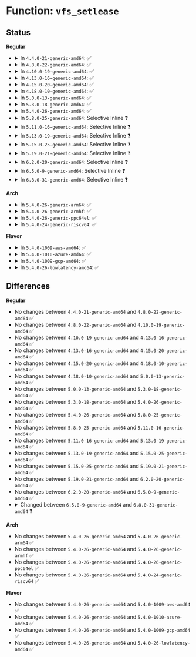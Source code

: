 # Function: <code>vfs_setlease</code>

## Status
<b>Regular</b>
<ul>
<li>
<details>
<summary>In <code>4.4.0-21-generic-amd64</code>: ✅</summary>

```c
int vfs_setlease(struct file * filp, long int arg, struct file_lock * * lease, void * * priv)
```

```json
{
  "name": "vfs_setlease",
  "collision_type": "Unique Global",
  "inline_type": "No",
  "funcs": [
    {
      "addr": 18446744071581345024,
      "name": "vfs_setlease",
      "external": true,
      "loc": "fs/locks.c:1805",
      "file": "fs/locks.c",
      "inline": "seen, unknown",
      "caller_inline": [],
      "caller_func": [
        "fs/locks.c:fcntl_setlease",
        "fs/locks.c:fcntl_setlease"
      ]
    }
  ],
  "symbols": [
    {
      "addr": 18446744071581345024,
      "name": "vfs_setlease",
      "section": ".text",
      "bind": "STB_GLOBAL",
      "size": 36
    }
  ]
}
```
</details>
</li>
<li>
<details>
<summary>In <code>4.8.0-22-generic-amd64</code>: ✅</summary>

```c
int vfs_setlease(struct file * filp, long int arg, struct file_lock * * lease, void * * priv)
```

```json
{
  "name": "vfs_setlease",
  "collision_type": "Unique Global",
  "inline_type": "No",
  "funcs": [
    {
      "addr": 18446744071581524960,
      "name": "vfs_setlease",
      "external": true,
      "loc": "fs/locks.c:1831",
      "file": "fs/locks.c",
      "inline": "seen, unknown",
      "caller_inline": [],
      "caller_func": [
        "fs/locks.c:fcntl_setlease",
        "fs/locks.c:fcntl_setlease"
      ]
    }
  ],
  "symbols": [
    {
      "addr": 18446744071581524960,
      "name": "vfs_setlease",
      "section": ".text",
      "bind": "STB_GLOBAL",
      "size": 36
    }
  ]
}
```
</details>
</li>
<li>
<details>
<summary>In <code>4.10.0-19-generic-amd64</code>: ✅</summary>

```c
int vfs_setlease(struct file * filp, long int arg, struct file_lock * * lease, void * * priv)
```

```json
{
  "name": "vfs_setlease",
  "collision_type": "Unique Global",
  "inline_type": "No",
  "funcs": [
    {
      "addr": 18446744071581606752,
      "name": "vfs_setlease",
      "external": true,
      "loc": "fs/locks.c:1869",
      "file": "fs/locks.c",
      "inline": "seen, unknown",
      "caller_inline": [],
      "caller_func": [
        "fs/locks.c:fcntl_setlease",
        "fs/locks.c:fcntl_setlease"
      ]
    }
  ],
  "symbols": [
    {
      "addr": 18446744071581606752,
      "name": "vfs_setlease",
      "section": ".text",
      "bind": "STB_GLOBAL",
      "size": 51
    }
  ]
}
```
</details>
</li>
<li>
<details>
<summary>In <code>4.13.0-16-generic-amd64</code>: ✅</summary>

```c
int vfs_setlease(struct file * filp, long int arg, struct file_lock * * lease, void * * priv)
```

```json
{
  "name": "vfs_setlease",
  "collision_type": "Unique Global",
  "inline_type": "No",
  "funcs": [
    {
      "addr": 18446744071581667424,
      "name": "vfs_setlease",
      "external": true,
      "loc": "fs/locks.c:1869",
      "file": "fs/locks.c",
      "inline": "seen, unknown",
      "caller_inline": [],
      "caller_func": [
        "fs/locks.c:fcntl_setlease",
        "fs/locks.c:fcntl_setlease"
      ]
    }
  ],
  "symbols": [
    {
      "addr": 18446744071581667424,
      "name": "vfs_setlease",
      "section": ".text",
      "bind": "STB_GLOBAL",
      "size": 51
    }
  ]
}
```
</details>
</li>
<li>
<details>
<summary>In <code>4.15.0-20-generic-amd64</code>: ✅</summary>

```c
int vfs_setlease(struct file * filp, long int arg, struct file_lock * * lease, void * * priv)
```

```json
{
  "name": "vfs_setlease",
  "collision_type": "Unique Global",
  "inline_type": "No",
  "funcs": [
    {
      "addr": 18446744071581813568,
      "name": "vfs_setlease",
      "external": true,
      "loc": "fs/locks.c:1879",
      "file": "fs/locks.c",
      "inline": "seen, unknown",
      "caller_inline": [],
      "caller_func": [
        "fs/locks.c:fcntl_setlease",
        "fs/locks.c:fcntl_setlease"
      ]
    }
  ],
  "symbols": [
    {
      "addr": 18446744071581813568,
      "name": "vfs_setlease",
      "section": ".text",
      "bind": "STB_GLOBAL",
      "size": 54
    }
  ]
}
```
</details>
</li>
<li>
<details>
<summary>In <code>4.18.0-10-generic-amd64</code>: ✅</summary>

```c
int vfs_setlease(struct file * filp, long int arg, struct file_lock * * lease, void * * priv)
```

```json
{
  "name": "vfs_setlease",
  "collision_type": "Unique Global",
  "inline_type": "No",
  "funcs": [
    {
      "addr": 18446744071581987232,
      "name": "vfs_setlease",
      "external": true,
      "loc": "fs/locks.c:1877",
      "file": "fs/locks.c",
      "inline": "seen, unknown",
      "caller_inline": [],
      "caller_func": [
        "fs/locks.c:fcntl_setlease",
        "fs/locks.c:fcntl_setlease"
      ]
    }
  ],
  "symbols": [
    {
      "addr": 18446744071581987232,
      "name": "vfs_setlease",
      "section": ".text",
      "bind": "STB_GLOBAL",
      "size": 54
    }
  ]
}
```
</details>
</li>
<li>
<details>
<summary>In <code>5.0.0-13-generic-amd64</code>: ✅</summary>

```c
int vfs_setlease(struct file * filp, long int arg, struct file_lock * * lease, void * * priv)
```

```json
{
  "name": "vfs_setlease",
  "collision_type": "Unique Global",
  "inline_type": "No",
  "funcs": [
    {
      "addr": 18446744071582075984,
      "name": "vfs_setlease",
      "external": true,
      "loc": "fs/locks.c:1993",
      "file": "fs/locks.c",
      "inline": "seen, unknown",
      "caller_inline": [],
      "caller_func": [
        "fs/locks.c:fcntl_setlease",
        "fs/locks.c:fcntl_setlease"
      ]
    }
  ],
  "symbols": [
    {
      "addr": 18446744071582075984,
      "name": "vfs_setlease",
      "section": ".text",
      "bind": "STB_GLOBAL",
      "size": 39
    }
  ]
}
```
</details>
</li>
<li>
<details>
<summary>In <code>5.3.0-18-generic-amd64</code>: ✅</summary>

```c
int vfs_setlease(struct file * filp, long int arg, struct file_lock * * lease, void * * priv)
```

```json
{
  "name": "vfs_setlease",
  "collision_type": "Unique Global",
  "inline_type": "No",
  "funcs": [
    {
      "addr": 18446744071582238016,
      "name": "vfs_setlease",
      "external": true,
      "loc": "fs/locks.c:2011",
      "file": "fs/locks.c",
      "inline": "seen, unknown",
      "caller_inline": [],
      "caller_func": [
        "fs/locks.c:fcntl_setlease",
        "fs/locks.c:fcntl_setlease"
      ]
    }
  ],
  "symbols": [
    {
      "addr": 18446744071582238016,
      "name": "vfs_setlease",
      "section": ".text",
      "bind": "STB_GLOBAL",
      "size": 39
    }
  ]
}
```
</details>
</li>
<li>
<details>
<summary>In <code>5.4.0-26-generic-amd64</code>: ✅</summary>

```c
int vfs_setlease(struct file * filp, long int arg, struct file_lock * * lease, void * * priv)
```

```json
{
  "name": "vfs_setlease",
  "collision_type": "Unique Global",
  "inline_type": "No",
  "funcs": [
    {
      "addr": 18446744071582337664,
      "name": "vfs_setlease",
      "external": true,
      "loc": "fs/locks.c:2097",
      "file": "fs/locks.c",
      "inline": "seen, unknown",
      "caller_inline": [],
      "caller_func": [
        "fs/locks.c:fcntl_setlease",
        "fs/locks.c:fcntl_setlease"
      ]
    }
  ],
  "symbols": [
    {
      "addr": 18446744071582337664,
      "name": "vfs_setlease",
      "section": ".text",
      "bind": "STB_GLOBAL",
      "size": 119
    }
  ]
}
```
</details>
</li>
<li>
<details>
<summary>In <code>5.8.0-25-generic-amd64</code>: Selective Inline ❓</summary>

```c
int vfs_setlease(struct file * filp, long int arg, struct file_lock * * lease, void * * priv)
```

```json
{
  "name": "vfs_setlease",
  "collision_type": "Unique Global",
  "inline_type": "Selective",
  "funcs": [
    {
      "addr": 18446744071582636568,
      "name": "vfs_setlease",
      "external": true,
      "loc": "fs/locks.c:2100",
      "file": "fs/locks.c",
      "inline": "not declared, inlined",
      "caller_inline": [
        "fs/locks.c:fcntl_setlease"
      ],
      "caller_func": [
        "fs/locks.c:fcntl_setlease"
      ]
    }
  ],
  "symbols": [
    {
      "addr": 18446744071582627584,
      "name": "vfs_setlease",
      "section": ".text",
      "bind": "STB_GLOBAL",
      "size": 119
    }
  ]
}
```
</details>
</li>
<li>
<details>
<summary>In <code>5.11.0-16-generic-amd64</code>: Selective Inline ❓</summary>

```c
int vfs_setlease(struct file * filp, long int arg, struct file_lock * * lease, void * * priv)
```

```json
{
  "name": "vfs_setlease",
  "collision_type": "Unique Global",
  "inline_type": "Selective",
  "funcs": [
    {
      "addr": 18446744071582708680,
      "name": "vfs_setlease",
      "external": true,
      "loc": "fs/locks.c:2101",
      "file": "fs/locks.c",
      "inline": "not declared, inlined",
      "caller_inline": [
        "fs/locks.c:fcntl_setlease"
      ],
      "caller_func": [
        "fs/locks.c:fcntl_setlease"
      ]
    }
  ],
  "symbols": [
    {
      "addr": 18446744071582699824,
      "name": "vfs_setlease",
      "section": ".text",
      "bind": "STB_GLOBAL",
      "size": 119
    }
  ]
}
```
</details>
</li>
<li>
<details>
<summary>In <code>5.13.0-19-generic-amd64</code>: Selective Inline ❓</summary>

```c
int vfs_setlease(struct file * filp, long int arg, struct file_lock * * lease, void * * priv)
```

```json
{
  "name": "vfs_setlease",
  "collision_type": "Unique Global",
  "inline_type": "Selective",
  "funcs": [
    {
      "addr": 18446744071582738056,
      "name": "vfs_setlease",
      "external": true,
      "loc": "fs/locks.c:2104",
      "file": "fs/locks.c",
      "inline": "not declared, inlined",
      "caller_inline": [
        "fs/locks.c:fcntl_setlease"
      ],
      "caller_func": [
        "fs/locks.c:fcntl_setlease"
      ]
    }
  ],
  "symbols": [
    {
      "addr": 18446744071582731456,
      "name": "vfs_setlease",
      "section": ".text",
      "bind": "STB_GLOBAL",
      "size": 119
    }
  ]
}
```
</details>
</li>
<li>
<details>
<summary>In <code>5.15.0-25-generic-amd64</code>: Selective Inline ❓</summary>

```c
int vfs_setlease(struct file * filp, long int arg, struct file_lock * * lease, void * * priv)
```

```json
{
  "name": "vfs_setlease",
  "collision_type": "Unique Global",
  "inline_type": "Selective",
  "funcs": [
    {
      "addr": 18446744071583064968,
      "name": "vfs_setlease",
      "external": true,
      "loc": "fs/locks.c:2007",
      "file": "fs/locks.c",
      "inline": "not declared, inlined",
      "caller_inline": [
        "fs/locks.c:fcntl_setlease"
      ],
      "caller_func": [
        "fs/locks.c:fcntl_setlease"
      ]
    }
  ],
  "symbols": [
    {
      "addr": 18446744071583058368,
      "name": "vfs_setlease",
      "section": ".text",
      "bind": "STB_GLOBAL",
      "size": 119
    }
  ]
}
```
</details>
</li>
<li>
<details>
<summary>In <code>5.19.0-21-generic-amd64</code>: Selective Inline ❓</summary>

```c
int vfs_setlease(struct file * filp, long int arg, struct file_lock * * lease, void * * priv)
```

```json
{
  "name": "vfs_setlease",
  "collision_type": "Unique Global",
  "inline_type": "Selective",
  "funcs": [
    {
      "addr": 18446744071583542887,
      "name": "vfs_setlease",
      "external": true,
      "loc": "fs/locks.c:1982",
      "file": "fs/locks.c",
      "inline": "not declared, inlined",
      "caller_inline": [
        "fs/locks.c:fcntl_setlease"
      ],
      "caller_func": [
        "fs/locks.c:fcntl_setlease"
      ]
    }
  ],
  "symbols": [
    {
      "addr": 18446744071583539168,
      "name": "vfs_setlease",
      "section": ".text",
      "bind": "STB_GLOBAL",
      "size": 140
    }
  ]
}
```
</details>
</li>
<li>
<details>
<summary>In <code>6.2.0-20-generic-amd64</code>: Selective Inline ❓</summary>

```c
int vfs_setlease(struct file * filp, long int arg, struct file_lock * * lease, void * * priv)
```

```json
{
  "name": "vfs_setlease",
  "collision_type": "Unique Global",
  "inline_type": "Selective",
  "funcs": [
    {
      "addr": 18446744071584143783,
      "name": "vfs_setlease",
      "external": true,
      "loc": "fs/locks.c:1968",
      "file": "fs/locks.c",
      "inline": "not declared, inlined",
      "caller_inline": [
        "fs/locks.c:fcntl_setlease"
      ],
      "caller_func": [
        "fs/locks.c:fcntl_setlease"
      ]
    }
  ],
  "symbols": [
    {
      "addr": 18446744071584139680,
      "name": "vfs_setlease",
      "section": ".text",
      "bind": "STB_GLOBAL",
      "size": 140
    }
  ]
}
```
</details>
</li>
<li>
<details>
<summary>In <code>6.5.0-9-generic-amd64</code>: Selective Inline ❓</summary>

```c
int vfs_setlease(struct file * filp, long int arg, struct file_lock * * lease, void * * priv)
```

```json
{
  "name": "vfs_setlease",
  "collision_type": "Unique Global",
  "inline_type": "Selective",
  "funcs": [
    {
      "addr": 18446744071584371063,
      "name": "vfs_setlease",
      "external": true,
      "loc": "fs/locks.c:1945",
      "file": "fs/locks.c",
      "inline": "not declared, inlined",
      "caller_inline": [
        "fs/locks.c:fcntl_setlease"
      ],
      "caller_func": [
        "fs/locks.c:fcntl_setlease"
      ]
    }
  ],
  "symbols": [
    {
      "addr": 18446744071584366912,
      "name": "vfs_setlease",
      "section": ".text",
      "bind": "STB_GLOBAL",
      "size": 143
    }
  ]
}
```
</details>
</li>
<li>
<details>
<summary>In <code>6.8.0-31-generic-amd64</code>: Selective Inline ❓</summary>

```c
int vfs_setlease(struct file * filp, int arg, struct file_lock * * lease, void * * priv)
```

```json
{
  "name": "vfs_setlease",
  "collision_type": "Unique Global",
  "inline_type": "Selective",
  "funcs": [
    {
      "addr": 18446744071584589414,
      "name": "vfs_setlease",
      "external": true,
      "loc": "fs/locks.c:1952",
      "file": "fs/locks.c",
      "inline": "not declared, inlined",
      "caller_inline": [
        "fs/locks.c:fcntl_setlease"
      ],
      "caller_func": [
        "fs/locks.c:fcntl_setlease"
      ]
    }
  ],
  "symbols": [
    {
      "addr": 18446744071584585248,
      "name": "vfs_setlease",
      "section": ".text",
      "bind": "STB_GLOBAL",
      "size": 149
    }
  ]
}
```
</details>
</li>
</ul>
<b>Arch</b>
<ul>
<li>
<details>
<summary>In <code>5.4.0-26-generic-arm64</code>: ✅</summary>

```c
int vfs_setlease(struct file * filp, long int arg, struct file_lock * * lease, void * * priv)
```

```json
{
  "name": "vfs_setlease",
  "collision_type": "Unique Global",
  "inline_type": "No",
  "funcs": [
    {
      "addr": 18446603336493922712,
      "name": "vfs_setlease",
      "external": true,
      "loc": "fs/locks.c:2097",
      "file": "fs/locks.c",
      "inline": "seen, unknown",
      "caller_inline": [],
      "caller_func": [
        "fs/locks.c:fcntl_setlease",
        "fs/locks.c:fcntl_setlease"
      ]
    }
  ],
  "symbols": [
    {
      "addr": 18446603336493922712,
      "name": "vfs_setlease",
      "section": ".text",
      "bind": "STB_GLOBAL",
      "size": 172
    }
  ]
}
```
</details>
</li>
<li>
<details>
<summary>In <code>5.4.0-26-generic-armhf</code>: ✅</summary>

```c
int vfs_setlease(struct file * filp, long int arg, struct file_lock * * lease, void * * priv)
```

```json
{
  "name": "vfs_setlease",
  "collision_type": "Unique Global",
  "inline_type": "No",
  "funcs": [
    {
      "addr": 3227404384,
      "name": "vfs_setlease",
      "external": true,
      "loc": "fs/locks.c:2097",
      "file": "fs/locks.c",
      "inline": "seen, unknown",
      "caller_inline": [],
      "caller_func": [
        "fs/locks.c:fcntl_setlease",
        "fs/locks.c:fcntl_setlease"
      ]
    }
  ],
  "symbols": [
    {
      "addr": 3227404384,
      "name": "vfs_setlease",
      "section": ".text",
      "bind": "STB_GLOBAL",
      "size": 116
    }
  ]
}
```
</details>
</li>
<li>
<details>
<summary>In <code>5.4.0-26-generic-ppc64el</code>: ✅</summary>

```c
int vfs_setlease(struct file * filp, long int arg, struct file_lock * * lease, void * * priv)
```

```json
{
  "name": "vfs_setlease",
  "collision_type": "Unique Global",
  "inline_type": "No",
  "funcs": [
    {
      "addr": 13835058055287567776,
      "name": "vfs_setlease",
      "external": true,
      "loc": "fs/locks.c:2097",
      "file": "fs/locks.c",
      "inline": "seen, unknown",
      "caller_inline": [],
      "caller_func": [
        "fs/locks.c:fcntl_setlease",
        "fs/locks.c:fcntl_setlease"
      ]
    }
  ],
  "symbols": [
    {
      "addr": 13835058055287567776,
      "name": "vfs_setlease",
      "section": ".text",
      "bind": "STB_GLOBAL",
      "size": 228
    }
  ]
}
```
</details>
</li>
<li>
<details>
<summary>In <code>5.4.0-24-generic-riscv64</code>: ✅</summary>

```c
int vfs_setlease(struct file * filp, long int arg, struct file_lock * * lease, void * * priv)
```

```json
{
  "name": "vfs_setlease",
  "collision_type": "Unique Global",
  "inline_type": "No",
  "funcs": [
    {
      "addr": 18446743936273473894,
      "name": "vfs_setlease",
      "external": true,
      "loc": "fs/locks.c:2097",
      "file": "fs/locks.c",
      "inline": "seen, unknown",
      "caller_inline": [],
      "caller_func": [
        "fs/locks.c:fcntl_setlease",
        "fs/locks.c:fcntl_setlease"
      ]
    }
  ],
  "symbols": [
    {
      "addr": 18446743936273473894,
      "name": "vfs_setlease",
      "section": ".text",
      "bind": "STB_GLOBAL",
      "size": 136
    }
  ]
}
```
</details>
</li>
</ul>
<b>Flavor</b>
<ul>
<li>
<details>
<summary>In <code>5.4.0-1009-aws-amd64</code>: ✅</summary>

```c
int vfs_setlease(struct file * filp, long int arg, struct file_lock * * lease, void * * priv)
```

```json
{
  "name": "vfs_setlease",
  "collision_type": "Unique Global",
  "inline_type": "No",
  "funcs": [
    {
      "addr": 18446744071582306400,
      "name": "vfs_setlease",
      "external": true,
      "loc": "fs/locks.c:2097",
      "file": "fs/locks.c",
      "inline": "seen, unknown",
      "caller_inline": [],
      "caller_func": [
        "fs/locks.c:fcntl_setlease",
        "fs/locks.c:fcntl_setlease"
      ]
    }
  ],
  "symbols": [
    {
      "addr": 18446744071582306400,
      "name": "vfs_setlease",
      "section": ".text",
      "bind": "STB_GLOBAL",
      "size": 119
    }
  ]
}
```
</details>
</li>
<li>
<details>
<summary>In <code>5.4.0-1010-azure-amd64</code>: ✅</summary>

```c
int vfs_setlease(struct file * filp, long int arg, struct file_lock * * lease, void * * priv)
```

```json
{
  "name": "vfs_setlease",
  "collision_type": "Unique Global",
  "inline_type": "No",
  "funcs": [
    {
      "addr": 18446744071582244160,
      "name": "vfs_setlease",
      "external": true,
      "loc": "fs/locks.c:2097",
      "file": "fs/locks.c",
      "inline": "seen, unknown",
      "caller_inline": [],
      "caller_func": [
        "fs/locks.c:fcntl_setlease",
        "fs/locks.c:fcntl_setlease"
      ]
    }
  ],
  "symbols": [
    {
      "addr": 18446744071582244160,
      "name": "vfs_setlease",
      "section": ".text",
      "bind": "STB_GLOBAL",
      "size": 119
    }
  ]
}
```
</details>
</li>
<li>
<details>
<summary>In <code>5.4.0-1009-gcp-amd64</code>: ✅</summary>

```c
int vfs_setlease(struct file * filp, long int arg, struct file_lock * * lease, void * * priv)
```

```json
{
  "name": "vfs_setlease",
  "collision_type": "Unique Global",
  "inline_type": "No",
  "funcs": [
    {
      "addr": 18446744071582296880,
      "name": "vfs_setlease",
      "external": true,
      "loc": "fs/locks.c:2097",
      "file": "fs/locks.c",
      "inline": "seen, unknown",
      "caller_inline": [],
      "caller_func": [
        "fs/locks.c:fcntl_setlease",
        "fs/locks.c:fcntl_setlease"
      ]
    }
  ],
  "symbols": [
    {
      "addr": 18446744071582296880,
      "name": "vfs_setlease",
      "section": ".text",
      "bind": "STB_GLOBAL",
      "size": 119
    }
  ]
}
```
</details>
</li>
<li>
<details>
<summary>In <code>5.4.0-26-lowlatency-amd64</code>: ✅</summary>

```c
int vfs_setlease(struct file * filp, long int arg, struct file_lock * * lease, void * * priv)
```

```json
{
  "name": "vfs_setlease",
  "collision_type": "Unique Global",
  "inline_type": "No",
  "funcs": [
    {
      "addr": 18446744071582381104,
      "name": "vfs_setlease",
      "external": true,
      "loc": "fs/locks.c:2097",
      "file": "fs/locks.c",
      "inline": "seen, unknown",
      "caller_inline": [],
      "caller_func": [
        "fs/locks.c:fcntl_setlease",
        "fs/locks.c:fcntl_setlease"
      ]
    }
  ],
  "symbols": [
    {
      "addr": 18446744071582381104,
      "name": "vfs_setlease",
      "section": ".text",
      "bind": "STB_GLOBAL",
      "size": 119
    }
  ]
}
```
</details>
</li>
</ul>

## Differences
<b>Regular</b>
<ul>
<li>
No changes between <code>4.4.0-21-generic-amd64</code> and <code>4.8.0-22-generic-amd64</code> ✅
</li>
<li>
No changes between <code>4.8.0-22-generic-amd64</code> and <code>4.10.0-19-generic-amd64</code> ✅
</li>
<li>
No changes between <code>4.10.0-19-generic-amd64</code> and <code>4.13.0-16-generic-amd64</code> ✅
</li>
<li>
No changes between <code>4.13.0-16-generic-amd64</code> and <code>4.15.0-20-generic-amd64</code> ✅
</li>
<li>
No changes between <code>4.15.0-20-generic-amd64</code> and <code>4.18.0-10-generic-amd64</code> ✅
</li>
<li>
No changes between <code>4.18.0-10-generic-amd64</code> and <code>5.0.0-13-generic-amd64</code> ✅
</li>
<li>
No changes between <code>5.0.0-13-generic-amd64</code> and <code>5.3.0-18-generic-amd64</code> ✅
</li>
<li>
No changes between <code>5.3.0-18-generic-amd64</code> and <code>5.4.0-26-generic-amd64</code> ✅
</li>
<li>
No changes between <code>5.4.0-26-generic-amd64</code> and <code>5.8.0-25-generic-amd64</code> ✅
</li>
<li>
No changes between <code>5.8.0-25-generic-amd64</code> and <code>5.11.0-16-generic-amd64</code> ✅
</li>
<li>
No changes between <code>5.11.0-16-generic-amd64</code> and <code>5.13.0-19-generic-amd64</code> ✅
</li>
<li>
No changes between <code>5.13.0-19-generic-amd64</code> and <code>5.15.0-25-generic-amd64</code> ✅
</li>
<li>
No changes between <code>5.15.0-25-generic-amd64</code> and <code>5.19.0-21-generic-amd64</code> ✅
</li>
<li>
No changes between <code>5.19.0-21-generic-amd64</code> and <code>6.2.0-20-generic-amd64</code> ✅
</li>
<li>
No changes between <code>6.2.0-20-generic-amd64</code> and <code>6.5.0-9-generic-amd64</code> ✅
</li>
<li>
<details>
<summary>Changed between <code>6.5.0-9-generic-amd64</code> and <code>6.8.0-31-generic-amd64</code> ❓</summary>
<ul>
<li>
<b>Param type changed. </b>
<code>long int arg</code> ➡️ <code>int arg</code>
</li>
</ul>
</details>
</li>
</ul>
<b>Arch</b>
<ul>
<li>
No changes between <code>5.4.0-26-generic-amd64</code> and <code>5.4.0-26-generic-arm64</code> ✅
</li>
<li>
No changes between <code>5.4.0-26-generic-amd64</code> and <code>5.4.0-26-generic-armhf</code> ✅
</li>
<li>
No changes between <code>5.4.0-26-generic-amd64</code> and <code>5.4.0-26-generic-ppc64el</code> ✅
</li>
<li>
No changes between <code>5.4.0-26-generic-amd64</code> and <code>5.4.0-24-generic-riscv64</code> ✅
</li>
</ul>
<b>Flavor</b>
<ul>
<li>
No changes between <code>5.4.0-26-generic-amd64</code> and <code>5.4.0-1009-aws-amd64</code> ✅
</li>
<li>
No changes between <code>5.4.0-26-generic-amd64</code> and <code>5.4.0-1010-azure-amd64</code> ✅
</li>
<li>
No changes between <code>5.4.0-26-generic-amd64</code> and <code>5.4.0-1009-gcp-amd64</code> ✅
</li>
<li>
No changes between <code>5.4.0-26-generic-amd64</code> and <code>5.4.0-26-lowlatency-amd64</code> ✅
</li>
</ul>
